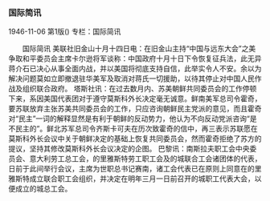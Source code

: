### 国际简讯

1946-11-06
第1版()
专栏：国际简讯

　　国际简讯
    美联社旧金山十月十四日电：在旧金山主持“中国与远东大会”之美争取和平委员会主席卡尔逊将军谈称：中国政府十月十日下令恢复征兵法，此无异蒋介石已决心从事全面内战，并以美国将彻底支持自信，此举实令人不安。余以为解决问题莫如立即撤退驻华美军及取消对蒋氏一切援助，以待其停止对中国人民作战及组织联合政府。
    塔斯社讯：在过去数月内、苏美朝鲜共同委员会的工作停顿下来，系因美国代表团对于遵守莫斯科外长决定毫无诚意。鲜南美军总司令霍奇，要苏联放弃主张苏美共同委员会的工作，只应咨询朝鲜民主党派的意见，而且霍奇对“民主”一词的解释显然是有利于朝鲜的反动势力，他认为不向反动党派咨询“是不民主的”。鲜北苏军总司令齐斯卡可夫在历次致霍奇的信中，再三表示苏联愿在莫斯科外长会议中关于朝鲜决定的基础上恢复共同委员会，然而霍奇拒绝了苏方的提议，坚持其修改莫斯科外长会议决定的企图。
    巴黎讯：南斯拉夫职工会中央委员会、意大利劳工总工会，的里雅斯特劳工职工会及的城联合工会诸团体的代表，日前于此间举行会议，主席为世职总书记赛南，诸工会代表已在原则上同意在的里雅斯特成立联合职工会组织，并决定在明年三月一日前召开的城职工代表大会，以便成立的城总工会。
